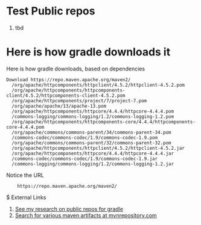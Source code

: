 # Test Public repos
1. tbd

# Here is how gradle downloads it

Here is how gradle downloads, based on dependencies

	Download https://repo.maven.apache.org/maven2/
	  /org/apache/httpcomponents/httpclient/4.5.2/httpclient-4.5.2.pom
	  /org/apache/httpcomponents/httpcomponents-client/4.5.2/httpcomponents-client-4.5.2.pom
	  /org/apache/httpcomponents/project/7/project-7.pom
	  /org/apache/apache/13/apache-13.pom
	  /org/apache/httpcomponents/httpcore/4.4.4/httpcore-4.4.4.pom
	  /commons-logging/commons-logging/1.2/commons-logging-1.2.pom
	  /org/apache/httpcomponents/httpcomponents-core/4.4.4/httpcomponents-core-4.4.4.pom
	  /org/apache/commons/commons-parent/34/commons-parent-34.pom
	  /commons-codec/commons-codec/1.9/commons-codec-1.9.pom
	  /org/apache/commons/commons-parent/32/commons-parent-32.pom
	  /org/apache/httpcomponents/httpclient/4.5.2/httpclient-4.5.2.jar
	  /org/apache/httpcomponents/httpcore/4.4.4/httpcore-4.4.4.jar
	  /commons-codec/commons-codec/1.9/commons-codec-1.9.jar
	  /commons-logging/commons-logging/1.2/commons-logging-1.2.jar
	  
Notice the URL

		https://repo.maven.apache.org/maven2/

$ External Links

1. [See my research on public repos for gradle](http://satyakomatineni.com/item/5435)
1. [Search for various maven artifacts at mvnrepository.com](http://mvnrepository.com)
		